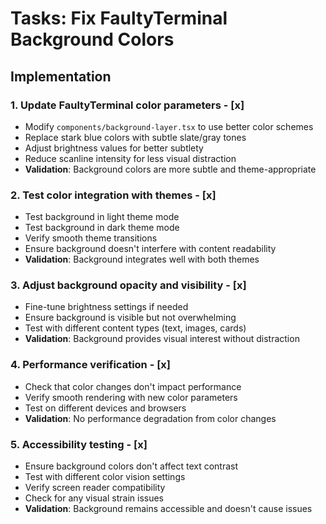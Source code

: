 # Tasks: Fix FaultyTerminal Background Colors

## Implementation

### 1. Update FaultyTerminal color parameters - [x]
- Modify `components/background-layer.tsx` to use better color schemes
- Replace stark blue colors with subtle slate/gray tones
- Adjust brightness values for better subtlety
- Reduce scanline intensity for less visual distraction
- **Validation**: Background colors are more subtle and theme-appropriate

### 2. Test color integration with themes - [x]
- Test background in light theme mode
- Test background in dark theme mode
- Verify smooth theme transitions
- Ensure background doesn't interfere with content readability
- **Validation**: Background integrates well with both themes

### 3. Adjust background opacity and visibility - [x]
- Fine-tune brightness settings if needed
- Ensure background is visible but not overwhelming
- Test with different content types (text, images, cards)
- **Validation**: Background provides visual interest without distraction

### 4. Performance verification - [x]
- Check that color changes don't impact performance
- Verify smooth rendering with new color parameters
- Test on different devices and browsers
- **Validation**: No performance degradation from color changes

### 5. Accessibility testing - [x]
- Ensure background colors don't affect text contrast
- Test with different color vision settings
- Verify screen reader compatibility
- Check for any visual strain issues
- **Validation**: Background remains accessible and doesn't cause issues
